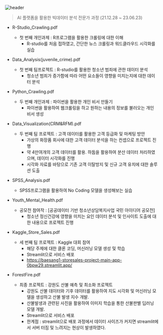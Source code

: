 ![header][def]

[def]: https://capsule-render.vercel.app/api?type=waving&color=auto&height=300&section=header&text=%20Project&fontSize=90


> AI 플랫폼을 활용한 빅데이터 분석 전문가 과정 (21.12.28 ~ 23.06.23)
- R-Studio_Crawling.pdf
  - 첫 번째 개인과제 : R프로그램을 활용한 크롤링에 대한 이해
    - R-studio를 처음 접하였고, 간단한 뉴스 크롤링과 워드클라우드 시각화를 실습

 
- Data_Analysis(juvenile_crime).pdf
  - 첫 번째 팀프로젝트 : R-studio를 활용한 청소년 범죄에 관한 데이터 분석
    - 청소년 범죄가 증가함에 따라 어떤 요소들이 영향을 미치는지에 대한 데이터 분석
    
   

- Python_Crawling.pdf
  - 두 번째 개인과제 : 파이썬을 활용한 개인 비서 만들기
    - 파이썬을 활용하여 웹크롤링을 하고 원하는 내용의 정보를 불러오는 개인 비서 생성
    

- Data_Visualization(CRM&RFM).pdf
  - 두 번째 팀 프로젝트 : 고객 데이터를 활용한 고객 등급화 및 마케팅 방안
    - 가상의 화장품 회사에 대한 고객 데이터 분석을 하는 컨셉으로 프로젝트 진행
    - 약 4만여개의 고객 데이터를 활용. 하둡을 활용하여 분산 데이터 처리하였으며, 데이터 시각화를 진행
    - 시각화 자료를 바탕으로 기존 고객 이탈방지 및 신규 고객 유치에 대한 솔루션 도출


- SPSS_Analysis.pdf
  - SPSS프로그램을 활용하여 No Coding 모델을 생성해보는 실습



- Youth_Mental_Health.pdf
  - 공모전 참여작 : [공공데이터 기반 청소년상담복지사업 국민 아이디어 공모전]
    - 청소년 정신건강에 영향을 미치는 요인 데이터 분석 및 인사이트 도출에 대한 내용으로 프로젝트 진행


- Kaggle_Store_Sales.pdf
  - 세 번째 팀 프로젝트 : Kaggle 대회 참여
    - 해당 주제에 대한 클론 코딩, 머신러닝 모델 생성 및 학습
    - Streamlit으로 서비스 배포
    - https://baesang1-storesales-project-main-app-0bpw29.streamlit.app/


- ForestFire.pdf
  - 최종 프로젝트 : 강원도 산불 예측 및 최소화 프로젝트
    - 강원도 산불 데이터와 기후 데이터를 활용하여 지도 시각화 및 머신러닝 모델을 생성하고 산불 발생 지수 개발.
    - 산불발생과 관련된 사진을 활용하여 이미지 학습을 통한 산불판별 딥러닝 모델 개발.
    - Streamlit으로 서비스 배포
    * 한계점 : streamlit으로 배포 과정에서 데이터 사이즈가 커지면 streamlit에서 서버 터짐 및 느려지는 현상이 발생하였다.
